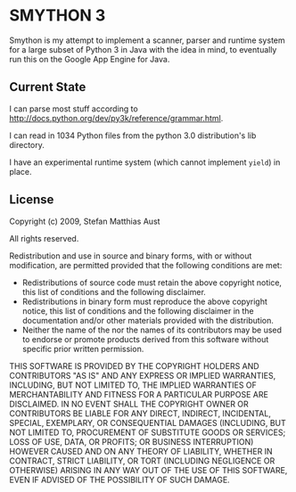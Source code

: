 SMYTHON 3
=========
Smython is my attempt to implement a scanner, parser and runtime system for a
large subset of Python 3 in Java with the idea in mind, to eventually run this
on the Google App Engine for Java.

Current State
-------------

I can parse most stuff according to <http://docs.python.org/dev/py3k/reference/grammar.html>.

I can read in 1034 Python files from the python 3.0 distribution's lib directory.

I have an experimental runtime system (which cannot implement `yield`) in place.


License
-------

Copyright (c) 2009, Stefan Matthias Aust

All rights reserved.

Redistribution and use in source and binary forms, with or without
modification, are permitted provided that the following conditions
are met:

 * Redistributions of source code must retain the above copyright notice,
   this list of conditions and the following disclaimer.
 * Redistributions in binary form must reproduce the above copyright notice,
   this list of conditions and the following disclaimer in the documentation
   and/or other materials provided with the distribution.
 * Neither the name of the <ORGANIZATION> nor the names of its contributors
   may be used to endorse or promote products derived from this software
   without specific prior written permission.

THIS SOFTWARE IS PROVIDED BY THE COPYRIGHT HOLDERS AND CONTRIBUTORS "AS IS"
AND ANY EXPRESS OR IMPLIED WARRANTIES, INCLUDING, BUT NOT LIMITED TO, THE
IMPLIED WARRANTIES OF MERCHANTABILITY AND FITNESS FOR A PARTICULAR PURPOSE ARE
DISCLAIMED. IN NO EVENT SHALL THE COPYRIGHT OWNER OR CONTRIBUTORS BE LIABLE
FOR ANY DIRECT, INDIRECT, INCIDENTAL, SPECIAL, EXEMPLARY, OR CONSEQUENTIAL
DAMAGES (INCLUDING, BUT NOT LIMITED TO, PROCUREMENT OF SUBSTITUTE GOODS OR
SERVICES; LOSS OF USE, DATA, OR PROFITS; OR BUSINESS INTERRUPTION) HOWEVER
CAUSED AND ON ANY THEORY OF LIABILITY, WHETHER IN CONTRACT, STRICT LIABILITY,
OR TORT (INCLUDING NEGLIGENCE OR OTHERWISE) ARISING IN ANY WAY OUT OF THE USE
OF THIS SOFTWARE, EVEN IF ADVISED OF THE POSSIBILITY OF SUCH DAMAGE.